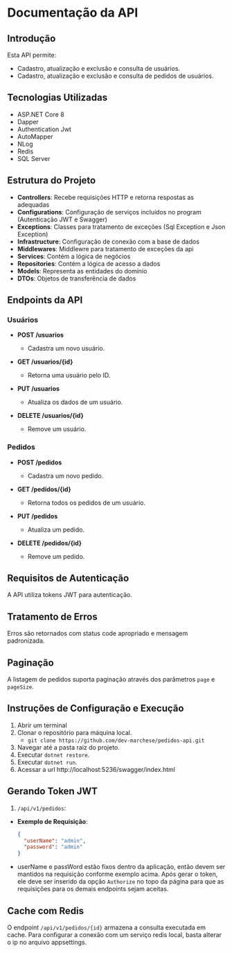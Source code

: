 # Documentação da API

## Introdução
Esta API permite: 
- Cadastro, atualização e exclusão e consulta de usuários.
- Cadastro, atualização e exclusão e consulta de pedidos de usuários.

## Tecnologias Utilizadas
- ASP.NET Core 8
- Dapper
- Authentication Jwt
- AutoMapper
- NLog
- Redis
- SQL Server

## Estrutura do Projeto
- **Controllers**: Recebe requisições HTTP e retorna respostas as adequadas
- **Configurations**: Configuração de serviços incluídos no program (Autenticação JWT e Swagger)
- **Exceptions**: Classes para tratamento de exceções (Sql Exception e Json Exception)
- **Infrastructure**: Configuração de conexão com a base de dados
- **Middlewares**: Middlewre para tratamento de exceções da api
- **Services**: Contém a lógica de negócios
- **Repositories**: Contém a lógica de acesso a dados
- **Models**: Representa as entidades do domínio
- **DTOs**: Objetos de transferência de dados

## Endpoints da API
### Usuários
- **POST /usuarios**
  - Cadastra um novo usuário.

- **GET /usuarios/{id}**
  - Retorna uma usuário pelo ID.

- **PUT /usuarios**
  - Atualiza os dados de um usuário.

- **DELETE /usuarios/{id}**
  - Remove um usuário.

### Pedidos
- **POST /pedidos**
  - Cadastra um novo pedido.

- **GET /pedidos/{id}**
  - Retorna todos os pedidos de um usuário.

- **PUT /pedidos**
  - Atualiza um pedido.

- **DELETE /pedidos/{id}**
  - Remove um pedido.

## Requisitos de Autenticação
A API utiliza tokens JWT para autenticação.

## Tratamento de Erros
Erros são retornados com status code apropriado e mensagem padronizada.

## Paginação
A listagem de pedidos suporta paginação através dos parâmetros `page` e `pageSize`.

## Instruções de Configuração e Execução
1. Abrir um terminal
2. Clonar o repositório para máquina local.
   - `git clone https://github.com/dev-marchese/pedidos-api.git`
3. Navegar até a pasta raiz do projeto.
4. Executar `dotnet restore`.
5. Executar `dotnet run`.
6. Acessar a url http://localhost:5236/swagger/index.html

## Gerando Token JWT
1. `/api/v1/pedidos`:
- **Exemplo de Requisição**: 
    ```json
    {
      "userName": "admin",
      "password": "admin"
    }
    ```
- userName e passWord estão fixos dentro da aplicação, então devem ser mantidos na requisição conforme exemplo acima. Após gerar o token, ele deve ser inserido da opção `Authorize` no topo da página para que as requisições para os demais endpoints sejam aceitas.

## Cache com Redis

O endpoint `/api/v1/pedidos/{id}` armazena a consulta executada em cache. Para configurar a conexão com um serviço redis local, basta alterar o ip no arquivo appsettings.
